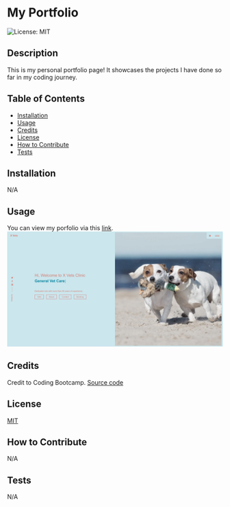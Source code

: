 # My Portfolio
![License: MIT](https://img.shields.io/badge/License-MIT-yellow.svg)

## Description

This is my personal portfolio page! It showcases the projects I have done so far in my coding journey. 

## Table of Contents

- [Installation](#installation)
- [Usage](#usage)
- [Credits](#credits)
- [License](#license)
- [How to Contribute](#how%20to%20contribute)
- [Tests](#tests)

## Installation

N/A

## Usage

You can view my porfolio via this [link](https://sparkly-haupia-f8437d.netlify.app/).
![alt screenshot](./image.jpg)

## Credits

Credit to Coding Bootcamp.
[Source code](https://github.com/ubaimutl/react-portfolio) 

## License
[MIT](https://opensource.org/licenses/MIT)


## How to Contribute

N/A

## Tests

N/A